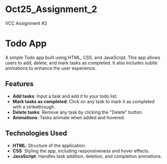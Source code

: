 # Oct25_Assignment_2

VCC Assignment #2

# Todo App

A simple Todo app built using HTML, CSS, and JavaScript. This app allows users to add, delete, and mark tasks as completed. It also includes subtle animations to enhance the user experience.

## Features

- **Add tasks**: Input a task and add it to your todo list.
- **Mark tasks as completed**: Click on any task to mark it as completed with a strikethrough.
- **Delete tasks**: Remove any task by clicking the "Delete" button.
- **Animations**: Tasks animate when added and hovered.

## Technologies Used

- **HTML**: Structure of the application.
- **CSS**: Styling the app, including responsiveness and hover effects.
- **JavaScript**: Handles task addition, deletion, and completion animations.
